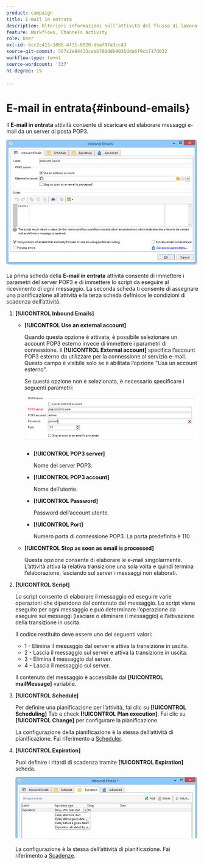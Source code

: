 ```yaml
---
product: campaign
title: E-mail in entrata
description: Ulteriori informazioni sull’attività del flusso di lavoro Inbound Email
feature: Workflows, Channels Activity
role: User
exl-id: 6cc2c415-1886-4f31-8020-dbaf97a3cc43
source-git-commit: 567c2e84433caab708ddb9026dda6f9cb717d032
workflow-type: tm+mt
source-wordcount: '337'
ht-degree: 1%

---
```


# E-mail in entrata{#inbound-emails}



Il **E-mail in entrata** attività consente di scaricare ed elaborare messaggi e-mail da un server di posta POP3.

![](assets/email_rec_edit_1.png)

La prima scheda della **E-mail in entrata** attività consente di immettere i parametri del server POP3 e di immettere lo script da eseguire al ricevimento di ogni messaggio. La seconda scheda ti consente di assegnare una pianificazione all’attività e la terza scheda definisce le condizioni di scadenza dell’attività.

1. **[!UICONTROL Inbound Emails]**

   * **[!UICONTROL Use an external account]**

     Quando questa opzione è attivata, è possibile selezionare un account POP3 esterno invece di immettere i parametri di connessione. Il **[!UICONTROL External account]** specifica l’account POP3 esterno da utilizzare per la connessione al servizio e-mail. Questo campo è visibile solo se è abilitata l’opzione &quot;Usa un account esterno&quot;.

     Se questa opzione non è selezionata, è necessario specificare i seguenti parametri:

     ![](assets/email_rec_edit_1b.png)

      * **[!UICONTROL POP3 server]**

        Nome del server POP3.

      * **[!UICONTROL POP3 account]**

        Nome dell’utente.

      * **[!UICONTROL Password]**

        Password dell’account utente.

      * **[!UICONTROL Port]**

        Numero porta di connessione POP3. La porta predefinita è 110.

   * **[!UICONTROL Stop as soon as email is processed]**

     Questa opzione consente di elaborare le e-mail singolarmente. L’attività attiva la relativa transizione una sola volta e quindi termina l’elaborazione, lasciando sul server i messaggi non elaborati.

1. **[!UICONTROL Script]**

   Lo script consente di elaborare il messaggio ed eseguire varie operazioni che dipendono dal contenuto del messaggio. Lo script viene eseguito per ogni messaggio e può determinare l’operazione da eseguire sui messaggi (lasciare o eliminare il messaggio) e l’attivazione della transizione in uscita.

   Il codice restituito deve essere uno dei seguenti valori:

   * 1 - Elimina il messaggio dal server e attiva la transizione in uscita.
   * 2 - Lascia il messaggio sul server e attiva la transizione in uscita.
   * 3 - Elimina il messaggio dal server.
   * 4 - Lascia il messaggio sul server.

   Il contenuto del messaggio è accessibile dal **[!UICONTROL mailMessage]** variabile.

1. **[!UICONTROL Schedule]**

   Per definire una pianificazione per l’attività, fai clic su **[!UICONTROL Scheduling]** Tab e check **[!UICONTROL Plan execution]**. Fai clic su **[!UICONTROL Change]** per configurare la pianificazione.

   La configurazione della pianificazione è la stessa dell’attività di pianificazione. Fai riferimento a [Scheduler](scheduler.md).

1. **[!UICONTROL Expiration]**

   Puoi definire i ritardi di scadenza tramite **[!UICONTROL Expiration]** scheda.

   ![](assets/email_rec_edit_3.png)

   La configurazione è la stessa dell’attività di pianificazione. Fai riferimento a [Scadenze](define-approvals.md).
